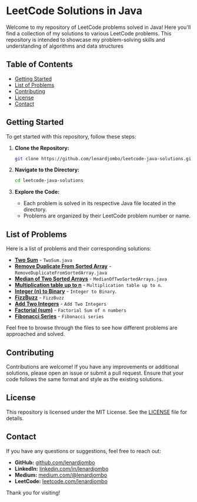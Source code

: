 # LeetCode Solutions in Java

Welcome to my repository of LeetCode problems solved in Java! Here you'll find a collection of my solutions to various LeetCode problems. This repository is intended to showcase my problem-solving skills and understanding of algorithms and data structures

## Table of Contents

- [Getting Started](#getting-started)
- [List of Problems](#list-of-problems)
- [Contributing](#contributing)
- [License](#license)
- [Contact](#contact)

## Getting Started

To get started with this repository, follow these steps:

1. **Clone the Repository:**
    ```bash
    git clone https://github.com/lenardjombo/leetcode-java-solutions.git
    ```

2. **Navigate to the Directory:**
    ```bash
    cd leetcode-java-solutions
    ```

3. **Explore the Code:**
   - Each problem is solved in its respective Java file located in the  directory.
   - Problems are organized by their LeetCode problem number or name.

## List of Problems

Here is a list of problems and their corresponding solutions:

- **[Two Sum](https://leetcode.com/problems/two-sum/)** - `TwoSum.java`
- **[Remove Duplicate From Sorted Array](https://leetcode.com/problems/remove-duplicates-from-sorted-array/)** - `RemoveDuplicateFromSortedArray.java `
- **[Median of Two Sorted Arrays](https://leetcode.com/problems/median-of-two-sorted-arrays/)** - `MedianOfTwoSortedArrays.java `
- **[Multiplication table up to n](https://github.com/lenardjombo/leetcode-java-solutions/blob/main/MultiplicationTableUpTo-n.java)** - `Multiplication table up to n`.
- **[Integer (n) to Binary](https://github.com/lenardjombo/leetcode-java-solutions/blob/main/IntergerToBinary.java)** - `Integer to Binary`.
- **[FizzBuzz](https://leetcode.com/problems/fizz-buzz/)** - `FizzBuzz`
- **[Add Two Integers](https://leetcode.com/problems/add-two-integers/)** - `Add Two Integers`
- **[Factorial (sum)](https://leetcode.com/problems/FactorialRecursion/)** - `Factorial Sum of n numbers`
- **[Fibonacci Series](https://leetcode.com/problems/FinonacciRecursion/)** - `Fibonacci series`

Feel free to browse through the files to see how different problems are approached and solved.

## Contributing

Contributions are welcome! If you have any improvements or additional solutions, please open an issue or submit a pull request. Ensure that your code follows the same format and style as the existing solutions.

## License

This repository is licensed under the MIT License. See the [LICENSE](LICENSE) file for details.

## Contact

If you have any questions or suggestions, feel free to reach out:

- **GitHub:** [github.com/lenardjombo](https://github.com/lenardjombo)
- **LinkedIn:** [linkedin.com/in/lenardjombo](https://linkedin.com/in/lenardjombo)
- **Medium:** [medium.com/@lenardjombo](https://medium.com/@lenardjombo)
- **LeetCode:** [leetcode.com/lenardjombo](https://leetcode.com/u/jombo03/)

Thank you for visiting!

